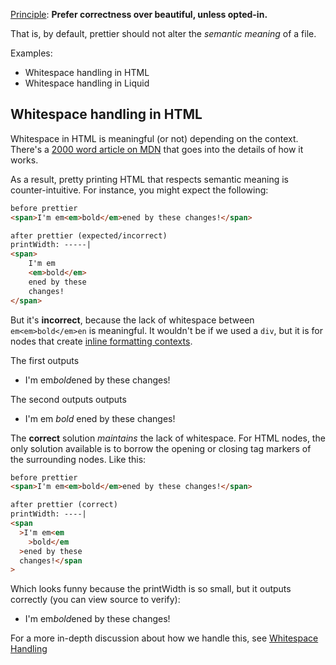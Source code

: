 [Principle](./index.md): **Prefer correctness over beautiful, unless opted-in.**

That is, by default, prettier should not alter the *semantic meaning* of a file.

Examples:
- Whitespace handling in HTML
- Whitespace handling in Liquid

## Whitespace handling in HTML

Whitespace in HTML is meaningful (or not) depending on the context. There's a [2000 word article on MDN](https://developer.mozilla.org/en-US/docs/Web/API/Document_Object_Model/Whitespace) that goes into the details of how it works.

As a result, pretty printing HTML that respects semantic meaning is counter-intuitive. For instance, you might expect the following:

```html
before prettier
<span>I'm em<em>bold</em>ened by these changes!</span>

after prettier (expected/incorrect)
printWidth: -----|
<span>
    I'm em
    <em>bold</em>
    ened by these
    changes!
</span>
```

But it's **incorrect**, because the lack of whitespace between `em<em>bold</em>en` is meaningful. It wouldn't be if we used a `div`, but it is for nodes that create [inline formatting contexts](https://developer.mozilla.org/en-US/docs/Web/CSS/Inline_formatting_context).

The first outputs
- <span>I'm em<em>bold</em>ened by these changes!</span>

The second outputs outputs
- <span>
    I'm em
    <em>bold</em>
    ened by these changes!
</span>

The **correct** solution *maintains* the lack of whitespace. For HTML nodes, the only solution available is to borrow the opening or closing tag markers of the surrounding nodes. Like this:

```html
before prettier
<span>I'm em<em>bold</em>ened by these changes!</span>

after prettier (correct)
printWidth: ----|
<span
  >I'm em<em
    >bold</em
  >ened by these
  changes!</span
>
```

Which looks funny because the printWidth is so small, but it outputs correctly (you can view source to verify):
<ul><li>
<span
  >I'm em<em
    >bold</em
  >ened by these
  changes!</span
>
</li></ul>

For a more in-depth discussion about how we handle this, see [Whitespace Handling](../whitespace-handling.md)
